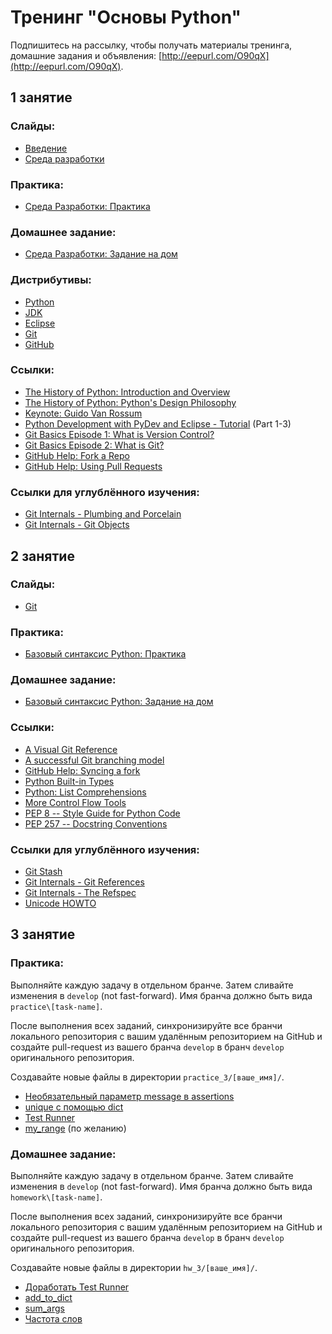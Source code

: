 # Тренинг "Основы Python"


Подпишитесь на рассылку, чтобы получать материалы тренинга, домашние задания и объявления: [http://eepurl.com/O90qX](http://eepurl.com/O90qX).

<span id="session-1"></span>
<h2>1 занятие</h2>

### Слайды:

* [Введение][intro]
* [Среда разработки][env]


### Практика:

* [Среда Разработки: Практика][practice-1]

### Домашнее задание:

* [Среда Разработки: Задание на дом][hw-1]


### Дистрибутивы:

* [Python](http://python.org/download/releases/2.7.6)
* [JDK](http://www.oracle.com/technetwork/java/javase/downloads/index.html)
* [Eclipse](http://www.eclipse.org/downloads/packages/eclipse-standard-431/keplersr1)
* [Git](http://git-scm.com/download/win)
* [GitHub](http://windows.github.com/)


### Ссылки:

* [The History of Python: Introduction and Overview][history]
* [The History of Python: Python's Design Philosophy][design]
* [Keynote: Guido Van Rossum][keynote]
* [Python Development with PyDev and Eclipse - Tutorial][vogella] (Part
  1-3)
* [Git Basics Episode 1: What is Version Control?][git-1]
* [Git Basics Episode 2: What is Git?][git-2]
* [GitHub Help: Fork a Repo][fork]
* [GitHub Help: Using Pull Requests][pull]


### Ссылки для углублённого изучения:

* [Git Internals - Plumbing and Porcelain][git-int-1]
* [Git Internals - Git Objects][git-int-2]


<span id="session-2"></span>
<h2>2 занятие</h2>

### Слайды:

* [Git][pro-git]

### Практика:

* [Базовый синтаксис Python: Практика][practice-2]

### Домашнее задание:

* [Базовый синтаксис Python: Задание на дом][hw-2]

### Ссылки:

* [A Visual Git Reference][visual-git]
* [A successful Git branching model][git-branching-model]
* [GitHub Help: Syncing a fork][sync-fork]
* [Python Built-in Types][built-in-types]
* [Python: List Comprehensions][list-compr]
* [More Control Flow Tools][flow-control]
* [PEP 8 -- Style Guide for Python Code][style-guide]
* [PEP 257 -- Docstring Conventions][docstring-conventions]

### Ссылки для углублённого изучения:

* [Git Stash][git-stashing]
* [Git Internals - Git References][git-int-ref]
* [Git Internals - The Refspec][git-int-refspec]
* [Unicode HOWTO][unicode]

<span id="session-3"></span>
<h2>3 занятие</h2>


### Практика:

Выполняйте каждую задачу в отдельном бранче. Затем сливайте изменения в
`develop` (not fast-forward). Имя бранча должно быть вида
`practice\[task-name]`.

После выполнения всех заданий, синхронизируйте все бранчи локального
репозитория с вашим удалённым репозиторием на GitHub и создайте
pull-request из вашего бранча `develop` в бранч `develop` оригинального
репозитория.

Создавайте новые файлы в директории `practice_3/[ваше_имя]/`.

* [Необязательный параметр message в assertions][issue-30]
* [unique с помощью dict][issue-29]
* [Test Runner][issue-34]
* [my\_range][issue-32] (по желанию)

### Домашнее задание:

Выполняйте каждую задачу в отдельном бранче. Затем сливайте изменения в
`develop` (not fast-forward). Имя бранча должно быть вида
`homework\[task-name]`.

После выполнения всех заданий, синхронизируйте все бранчи локального
репозитория с вашим удалённым репозиторием на GitHub и создайте
pull-request из вашего бранча `develop` в бранч `develop` оригинального
репозитория.

Создавайте новые файлы в директории `hw_3/[ваше_имя]/`.

* [Доработать Test Runner][issue-36]
* [add\_to\_dict][issue-33]
* [sum\_args][issue-31]
* [Частота слов][issue-35]

[intro]: http://andreysalomatin.me/slides/python-intro
[env]: http://andreysalomatin.me/slides/python-dev-env
[git]: http://andreysalomatin.me/slides/git-basics
[practice-1]: http://andreysalomatin.me/trainings/python-basics/practice-1
[hw-1]: http://andreysalomatin.me/trainings/python-basics/hw-1
[history]: http://python-history.blogspot.ru/2009/01/introduction-and-overview.html
[design]: http://python-history.blogspot.ru/2009/01/pythons-design-philosophy.html
[keynote]: http://www.youtube.com/watch?v=EBRMq2Ioxsc&list=PLtXTZDIx0i2vyge-bcV_0siHGI2QKu5_-

[vogella]: http://www.vogella.com/tutorials/Python/article.html

[git-1]: http://git-scm.com/video/what-is-version-control
[git-2]: http://git-scm.com/video/what-is-git

[git-int-1]: http://git-scm.com/book/en/Git-Internals-Plumbing-and-Porcelain
[git-int-2]: http://git-scm.com/book/en/Git-Internals-Git-Objects

[fork]: https://help.github.com/articles/fork-a-repo
[pull]: https://help.github.com/articles/using-pull-requests


<!-- Session 2 -->
[practice-2]: http://andreysalomatin.me/trainings/python-basics/practice-2
[hw-2]: http://andreysalomatin.me/trainings/python-basics/hw-2
[git-stashing]: http://git-scm.com/book/en/Git-Tools-Stashing
[pro-git]:http://andreysalomatin.me/slides/git-pro
[visual-git]: http://marklodato.github.io/visual-git-guide/index-en.html
[git-branching-model]: http://nvie.com/posts/a-successful-git-branching-model/
[sync-fork]: https://help.github.com/articles/syncing-a-fork
[built-in-types]: http://docs.python.org/2.7/library/stdtypes.html
[list-compr]: http://www.secnetix.de/olli/Python/list_comprehensions.hawk
[flow-control]: http://docs.python.org/2/tutorial/controlflow.html
[unicode]: http://docs.python.org/2/howto/unicode
[style-guide]: http://legacy.python.org/dev/peps/pep-0008/
[docstring-conventions]: http://legacy.python.org/dev/peps/pep-0257/
[git-int-ref]: http://git-scm.com/book/en/Git-Internals-Git-References
[git-int-refspec]: http://git-scm.com/book/en/Git-Internals-The-Refspec



[issue-29]: https://github.com/filipovskii/python-basics/issues/29
[issue-30]: https://github.com/filipovskii/python-basics/issues/30
[issue-31]: https://github.com/filipovskii/python-basics/issues/31
[issue-32]: https://github.com/filipovskii/python-basics/issues/32
[issue-33]: https://github.com/filipovskii/python-basics/issues/33
[issue-34]: https://github.com/filipovskii/python-basics/issues/34
[issue-35]: https://github.com/filipovskii/python-basics/issues/35
[issue-36]: https://github.com/filipovskii/python-basics/issues/36
